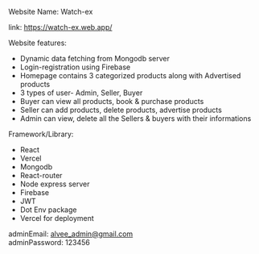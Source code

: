 Website Name: Watch-ex

link: https://watch-ex.web.app/ 

Website features:
* Dynamic data fetching from Mongodb server
* Login-registration using Firebase
* Homepage contains 3 categorized products along with Advertised products
* 3 types of user- Admin, Seller, Buyer
* Buyer can view all products, book & purchase products
* Seller can add products, delete products, advertise products
* Admin can view, delete all the Sellers & buyers with their informations

Framework/Library:
* React
* Vercel
* Mongodb
* React-router
* Node express server
* Firebase
* JWT
* Dot Env package
* Vercel for deployment 
   
adminEmail: alvee_admin@gmail.com   
adminPassword: 123456
